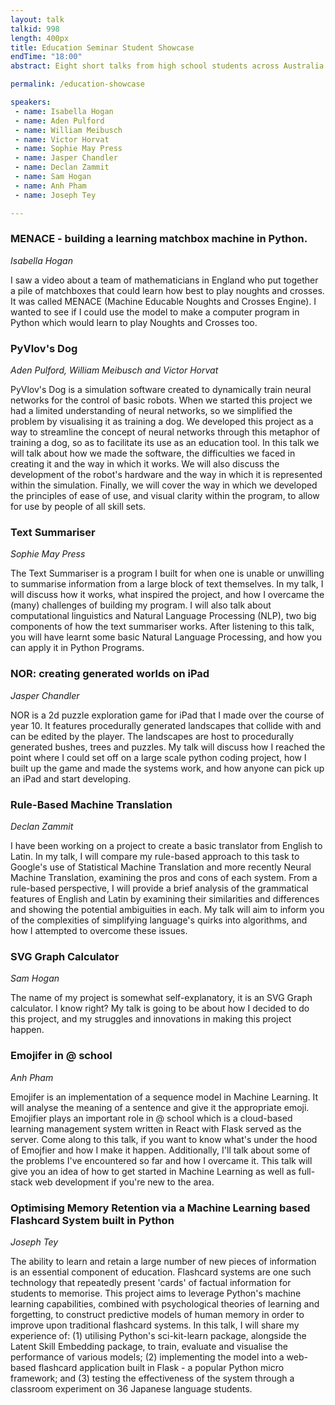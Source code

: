 ```yaml
---
layout: talk
talkid: 998
length: 400px
title: Education Seminar Student Showcase
endTime: "18:00"
abstract: Eight short talks from high school students across Australia. They'll be talking about projects they've built with Python using machine learning, robotics, natural language processing, and more 

permalink: /education-showcase

speakers: 
 - name: Isabella Hogan
 - name: Aden Pulford
 - name: William Meibusch
 - name: Victor Horvat
 - name: Sophie May Press
 - name: Jasper Chandler
 - name: Declan Zammit
 - name: Sam Hogan
 - name: Anh Pham
 - name: Joseph Tey

---
```


### MENACE - building a learning matchbox machine in Python.
_Isabella Hogan_

I saw a video about a team of mathematicians in England who put together a pile of matchboxes that could learn how best to play noughts and crosses. It was called MENACE (Machine Educable Noughts and Crosses Engine). I wanted to see if I could use the model to make a computer program in Python which would learn to play Noughts and Crosses too.


### PyVlov's Dog
_Aden Pulford, William Meibusch and Victor Horvat_

PyVlov's Dog is a simulation software created to dynamically train neural networks for the control of basic robots. When we started this project we had a limited understanding of neural networks, so we simplified the problem by visualising it as training a dog. We developed this project as a way to streamline the concept of neural networks through this metaphor of training a dog, so as to facilitate its use as an education tool. In this talk we will talk about how we made the software, the difficulties we faced in creating it and the way in which it works. We will also discuss the development of the robot's hardware and the way in which it is represented within the simulation. Finally, we will cover the way in which we developed the principles of ease of use, and visual clarity within the program, to allow for use by people of all skill sets.

### Text Summariser

_Sophie May Press_

The Text Summariser is a program I built for when one is unable or unwilling to summarise information from a large block of text themselves. In my talk, I will discuss how it works, what inspired the project, and how I overcame the (many) challenges of building my program. I will also talk about computational linguistics and Natural Language Processing (NLP), two big components of how the text summariser works. After listening to this talk, you will have learnt some basic Natural Language Processing, and how you can apply it in Python Programs.


### NOR: creating generated worlds on iPad

_Jasper Chandler_

NOR is a 2d puzzle exploration game for iPad that I made over the course of year 10. It features procedurally generated landscapes that collide with and can be edited by the player. The landscapes are host to procedurally generated bushes, trees and puzzles. My talk will discuss how I reached the point where I could set off on a large scale python coding project, how I built up the game and made the systems work, and how anyone can pick up an iPad and start developing.


### Rule-Based Machine Translation

_Declan Zammit_

I have been working on a project to create a basic translator from English to Latin. In my talk, I will compare my rule-based approach to this task to Google's use of Statistical Machine Translation and more recently Neural Machine Translation, examining the pros and cons of each system. From a rule-based perspective, I will provide a brief analysis of the grammatical features of English and Latin by examining their similarities and differences and showing the potential ambiguities in each. My talk will aim to inform you of the complexities of simplifying language's quirks into algorithms, and how I attempted to overcome these issues.


### SVG Graph Calculator

_Sam Hogan_

The name of my project is somewhat self-explanatory, it is an SVG Graph calculator. I know right? My talk is going to be about how I decided to do this project, and my struggles and innovations in making this project happen.


### Emojifer in @ school

_Anh Pham_

Emojifer is an implementation of a sequence model in Machine Learning. It will analyse the meaning of a sentence and give it the appropriate emoji. Emojifier plays an important role in @ school which is a cloud-based learning management system written in React with Flask served as the server. Come along to this talk, if you want to know what's under the hood of Emojfier and how I make it happen. Additionally, I'll talk about some of the problems I've encountered so far and how I overcame it. This talk will give you an idea of how to get started in Machine Learning as well as full-stack web development if you're new to the area.


### Optimising Memory Retention via a Machine Learning based Flashcard System built in Python

_Joseph Tey_

The ability to learn and retain a large number of new pieces of information is an essential component of education. Flashcard systems are one such technology that repeatedly present 'cards' of factual information for students to memorise. This project aims to leverage Python's machine learning capabilities, combined with psychological theories of learning and forgetting, to construct predictive models of human memory in order to improve upon traditional flashcard systems. In this talk, I will share my experience of: (1) utilising Python's sci-kit-learn package, alongside the Latent Skill Embedding package, to train, evaluate and visualise the performance of various models; (2) implementing the model into a web-based flashcard application built in Flask - a popular Python micro framework; and (3) testing the effectiveness of the system through a classroom experiment on 36 Japanese language students.


